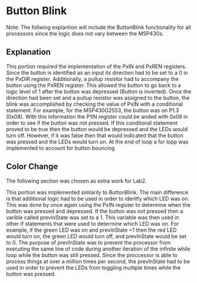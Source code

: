 # Button Blink
Note:  The follwing explantion will include the ButtonBlink functionality for all processors since the logic does not vary between the MSP430s.

## Explanation
This portion required the implementation of the PxIN and PxREN registers. Since the button is identified as an input its direction had to be set to a 0 in the PxDIR register. Additionally, a pullup 
resistor had to accompany the button using the PxREN register. This allowed the button to go back to a logic level of 1 after the button was depressed (Button is inverted). Once the direction had been set and 
a pullup resistor was assigned to the button, the blink was accomplished by checking the value of PxIN with a conditional statement. For example, for the MSP430G2553, the button was on P1.3 (0x08). With this 
information the P1IN register could be anded with 0x08 in order to see if the button was not pressed. If this condtional statement proved to be true then the button would be depressed and the LEDs would turn off.
However, if it was false then that would indicated that the button was pressed and the LEDs would turn on. At the end of loop a for lopp was implemented to account for button bouncing

## Color Change
The following section was chosen as extra work for Lab2.

This portion was implemented simlarily to ButtonBlink. The main difference is that additional logic had to be used in order to identfy which LED was on. This was done by once again using the PxIN register to determine 
when the button was pressed and depressed. If the button was not pressed then a varible called prevInState was set to a 1. This variable was then used in other if statements that were used to determine which LED was on. For
example, if the green LED was on and prevInState =1 then the red LED would turn on, the green LED would turn off, and prevInState would be set to 0. The purpose of prevInState was to prevent the processor from executing the same line of 
code during another iteration of the infinite while loop while the button was still pressed. Since the proccessor is able to process things at over a million times per second, the prevInState had
to be used in order to prevent the LEDs from toggling multiple times while the button was pressed.